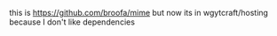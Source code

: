 this is https://github.com/broofa/mime but now its in wgytcraft/hosting because I don't like dependencies